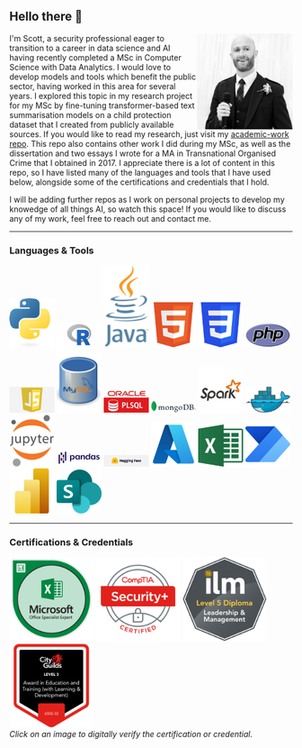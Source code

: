 ## Hello there 👋

<!--- Introduction --->
<div>
  <img align="right" src="https://github.com/sc6156/sc6156/blob/main/Images/profile.jpg" alt="Scott Profile Picture" width="170"/>
  <div align="left">
    <p align="left">I'm Scott, a security professional eager to transition to a career in data science and AI having recently completed a MSc in Computer Science with Data Analytics. I 
      would love to develop models and tools which benefit the public sector, having worked in this area for several years. I explored this topic in my research project for my MSc by 
      fine-tuning transformer-based text summarisation models on a child protection dataset that I created from publicly available sources. If you would like to read my research, just 
      visit my <a href="https://github.com/sc6156/academic-work/tree/main"> academic-work repo</a>. This repo also contains other work I did during my MSc, as well as the 
      dissertation and two essays I wrote for a MA in Transnational Organised Crime that I obtained in 2017. I appreciate there is a lot of content in this repo, so I have listed many of the 
      languages and tools that I have used below, alongside some of the certifications and credentials that I hold.</p> 
  </div>
</div>

<p>I will be adding further repos as I work on personal projects to develop my knowedge of all things AI, so watch this space! If you would like to discuss any of my work, feel free to reach out and contact me.</p>

---
### Languages & Tools
[<img src="https://github.com/sc6156/sc6156/blob/main/Images/python_128.png" width="80" alt="">](https://www.python.org/)
[<img src="https://github.com/sc6156/sc6156/blob/main/Images/r_128.png" width="80" alt="">](https://www.r-project.org/)
[<img src="https://github.com/sc6156/sc6156/blob/main/Images/java_128.png" width="80" alt="">](https://www.java.com/en/)
[<img src="https://github.com/sc6156/sc6156/blob/main/Images/html5_128.png" width="80" alt="">](https://html.spec.whatwg.org/multipage/)
[<img src="https://github.com/sc6156/sc6156/blob/main/Images/css3_128.png" width="80" alt="">](https://www.w3.org/Style/CSS/Overview.en.html)
[<img src="https://github.com/sc6156/sc6156/blob/main/Images/php_128.png" width="80" alt="">](https://www.php.net/)
[<img src="https://github.com/sc6156/sc6156/blob/main/Images/js_128.png" width="80" alt="">](https://www.javascript.com/)
[<img src="https://github.com/sc6156/sc6156/blob/main/Images/mysql_128.png" width="80" alt="">](https://www.mysql.com/)
[<img src="https://github.com/sc6156/sc6156/blob/main/Images/oracle pl_sql_128.jpg" width="80" alt="">](https://www.oracle.com/uk/database/technologies/appdev/plsql.html)
[<img src="https://github.com/sc6156/sc6156/blob/main/Images/MongoDB_128.png" width="80" alt="">](https://www.mongodb.com/)
[<img src="https://github.com/sc6156/sc6156/blob/main/Images/spark_128.png" width="80" alt="">](https://spark.apache.org/)
[<img src="https://github.com/sc6156/sc6156/blob/main/Images/docker_128.png" width="80" alt="">](https://www.docker.com/)
[<img src="https://github.com/sc6156/sc6156/blob/main/Images/jupyter_128.png" width="80" alt="">](https://jupyter.org/)
[<img src="https://github.com/sc6156/sc6156/blob/main/Images/pandas_128.png" width="80" alt="">](https://pandas.pydata.org/)
[<img src="https://github.com/sc6156/sc6156/blob/main/Images/hf_128.png" width="80" alt="">](https://huggingface.co/)
[<img src="https://github.com/sc6156/sc6156/blob/main/Images/azure_128.png" width="80" alt="">](https://azure.microsoft.com/en-gb)
[<img src="https://github.com/sc6156/sc6156/blob/main/Images/excel_128.png" width="80" alt="">](https://www.microsoft.com/en-gb/microsoft-365/excel)
[<img src="https://github.com/sc6156/sc6156/blob/main/Images/power automate_128.png" width="80" alt="">](https://www.microsoft.com/en-gb/power-platform/products/power-automate)
[<img src="https://github.com/sc6156/sc6156/blob/main/Images/powerBI_128.png" width="80" alt="">](https://www.microsoft.com/en-us/power-platform/products/power-bi)
[<img src="https://github.com/sc6156/sc6156/blob/main/Images/sharepoint_128.png" width="80" alt="">](https://www.microsoft.com/en-gb/microsoft-365/sharepoint/collaboration)

---

### Certifications & Credentials
[<img src="https://github.com/sc6156/sc6156/blob/main/Images/MOS_Excel_Expert_368x368.png" width="150" alt="MS Excel Expert 
  Certification Badge">](https://www.credly.com/badges/2dee7153-2c84-4fff-afc8-5d9a3c898577/public_url)
[<img src="https://github.com/sc6156/sc6156/blob/main/Images/CompTIA_Security_368x368.png" width="150" alt="CompTIA Security Plus Certification Badge">](https://www.credly.com/badges/487530dd-053e-4325-b113-41eab873da25/public_url)
[<img src="https://github.com/sc6156/sc6156/blob/main/Images/ilm_dip_l&m_368x368.png" width="150" alt="ILM Leadership and Management Level 5 Diploma 
  Certification Badge">]()
[<img src="https://github.com/sc6156/sc6156/blob/main/Images/AET_368x368.png" width="150" alt="Level 3 Award in Education and Training 
  Certification Badge">]()
<br>
*Click on an image to digitally verify the certification or credential.*

